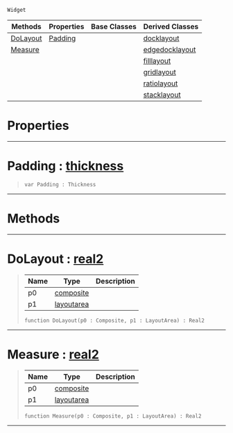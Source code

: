  `Widget`

|Methods|Properties|Base Classes|Derived Classes|
|---|---|---|---|
|[ DoLayout](https://github.com/zeroengineteam/ZeroDocs/blob/master/code_reference/class_reference/layout.markdown#dolayout-zero-engine-doc)|[ Padding](https://github.com/zeroengineteam/ZeroDocs/blob/master/code_reference/class_reference/layout.markdown#padding-zero-engine-docu)| |[docklayout](https://github.com/zeroengineteam/ZeroDocs/blob/master/code_reference/class_reference/docklayout.markdown)|
|[ Measure](https://github.com/zeroengineteam/ZeroDocs/blob/master/code_reference/class_reference/layout.markdown#measure-zero-engine-docu)| | |[edgedocklayout](https://github.com/zeroengineteam/ZeroDocs/blob/master/code_reference/class_reference/edgedocklayout.markdown)|
| | | |[filllayout](https://github.com/zeroengineteam/ZeroDocs/blob/master/code_reference/class_reference/filllayout.markdown)|
| | | |[gridlayout](https://github.com/zeroengineteam/ZeroDocs/blob/master/code_reference/class_reference/gridlayout.markdown)|
| | | |[ratiolayout](https://github.com/zeroengineteam/ZeroDocs/blob/master/code_reference/class_reference/ratiolayout.markdown)|
| | | |[stacklayout](https://github.com/zeroengineteam/ZeroDocs/blob/master/code_reference/class_reference/stacklayout.markdown)|


 #  Properties


---  
 #  Padding : [thickness](https://github.com/zeroengineteam/ZeroDocs/blob/master/code_reference/class_reference/thickness.markdown)

> 
> ``` lang=cpp, name=Zilch
> var Padding : Thickness


---  
 #  Methods


---  
 #  DoLayout : [real2](https://github.com/zeroengineteam/ZeroDocs/blob/master/code_reference/zilch_base_types/real2.markdown)

> 
> |Name|Type|Description|
> |---|---|---|
> |p0|[composite](https://github.com/zeroengineteam/ZeroDocs/blob/master/code_reference/class_reference/composite.markdown)| |
> |p1|[layoutarea](https://github.com/zeroengineteam/ZeroDocs/blob/master/code_reference/class_reference/layoutarea.markdown)| |
> ``` lang=cpp, name=Zilch
> function DoLayout(p0 : Composite, p1 : LayoutArea) : Real2
> ``` 


---  
 #  Measure : [real2](https://github.com/zeroengineteam/ZeroDocs/blob/master/code_reference/zilch_base_types/real2.markdown)

> 
> |Name|Type|Description|
> |---|---|---|
> |p0|[composite](https://github.com/zeroengineteam/ZeroDocs/blob/master/code_reference/class_reference/composite.markdown)| |
> |p1|[layoutarea](https://github.com/zeroengineteam/ZeroDocs/blob/master/code_reference/class_reference/layoutarea.markdown)| |
> ``` lang=cpp, name=Zilch
> function Measure(p0 : Composite, p1 : LayoutArea) : Real2
> ``` 


---  
 

 
